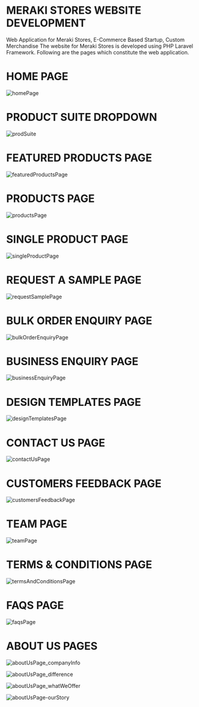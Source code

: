 # MERAKI STORES WEBSITE DEVELOPMENT

Web Application for Meraki Stores, E-Commerce Based Startup, Custom Merchandise
The website for Meraki Stores is developed using PHP Laravel Framework. 
Following are the pages which constitute the web application.

# HOME PAGE

![homePage](https://user-images.githubusercontent.com/34600966/55278896-50c6f180-5338-11e9-9c6b-7c7e007f2854.png)

# PRODUCT SUITE DROPDOWN

![prodSuite](https://user-images.githubusercontent.com/34600966/55296864-e481e600-543c-11e9-9164-dde080bc31cf.png)

# FEATURED PRODUCTS PAGE

![featuredProductsPage](https://user-images.githubusercontent.com/34600966/55278915-8b308e80-5338-11e9-9b6f-9d33b1d9da9f.png)

# PRODUCTS PAGE

![productsPage](https://user-images.githubusercontent.com/34600966/55278922-9aafd780-5338-11e9-9635-72c66a1d6be4.png)

# SINGLE PRODUCT PAGE

![singleProductPage](https://user-images.githubusercontent.com/34600966/55278927-ae5b3e00-5338-11e9-99e4-5fc21a244014.png)

# REQUEST A SAMPLE PAGE

![requestSamplePage](https://user-images.githubusercontent.com/34600966/55278935-c92db280-5338-11e9-9990-ba0c9fa393f4.png)

# BULK ORDER ENQUIRY PAGE

![bulkOrderEnquiryPage](https://user-images.githubusercontent.com/34600966/55278944-dc408280-5338-11e9-8d11-89c55eaf91af.png)

# BUSINESS ENQUIRY PAGE

![businessEnquiryPage](https://user-images.githubusercontent.com/34600966/55278950-e8c4db00-5338-11e9-8ee1-7accb34d80e1.png)

# DESIGN TEMPLATES PAGE

![designTemplatesPage](https://user-images.githubusercontent.com/34600966/55278959-fed29b80-5338-11e9-9bb1-f89ddbc26d93.png)

# CONTACT US PAGE

![contactUsPage](https://user-images.githubusercontent.com/34600966/55278963-101ba800-5339-11e9-8ec8-6dbd42633d99.png)

# CUSTOMERS FEEDBACK PAGE

![customersFeedbackPage](https://user-images.githubusercontent.com/34600966/55278973-20338780-5339-11e9-82b8-f6d2702639b3.png)

# TEAM PAGE

![teamPage](https://user-images.githubusercontent.com/34600966/55278976-2aee1c80-5339-11e9-8b45-080af8e7bf51.png)

# TERMS & CONDITIONS PAGE

![termsAndConditionsPage](https://user-images.githubusercontent.com/34600966/55278987-3ccfbf80-5339-11e9-8c90-a4210c61e1a8.png)

# FAQS PAGE

![faqsPage](https://user-images.githubusercontent.com/34600966/55278995-4e18cc00-5339-11e9-8732-d7568fd7b6ce.png)

# ABOUT US PAGES

![aboutUsPage_companyInfo](https://user-images.githubusercontent.com/34600966/55279002-5ec94200-5339-11e9-8849-07746ec4881b.png)

![aboutUsPage_difference](https://user-images.githubusercontent.com/34600966/55279003-638df600-5339-11e9-8e87-2f551cd4c099.png)

![aboutUsPage_whatWeOffer](https://user-images.githubusercontent.com/34600966/55279005-67217d00-5339-11e9-9f79-64f731bbd1de.png)

![aboutUsPage-ourStory](https://user-images.githubusercontent.com/34600966/55279009-6daff480-5339-11e9-97a1-384782752e4f.png)


